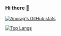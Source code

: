 ### Hi there 👋

<!--
**goweii/goweii** is a ✨ _special_ ✨ repository because its `README.md` (this file) appears on your GitHub profile.

Here are some ideas to get you started:

- 🔭 I’m currently working on ...
- 🌱 I’m currently learning ...
- 👯 I’m looking to collaborate on ...
- 🤔 I’m looking for help with ...
- 💬 Ask me about ...
- 📫 How to reach me: ...
- 😄 Pronouns: ...
- ⚡ Fun fact: ...
-->

[![Anurag's GitHub stats](https://github-readme-stats.vercel.app/api?username=goweii)](https://github.com/anuraghazra/github-readme-stats)

[![Top Langs](https://github-readme-stats.vercel.app/api/top-langs/?username=goweii&layout=compact)](https://github.com/anuraghazra/github-readme-stats)
